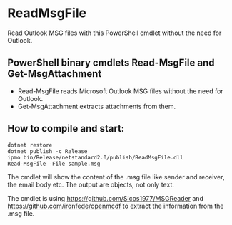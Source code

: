 # ReadMsgFile

Read Outlook MSG files with this PowerShell cmdlet without the need for Outlook. 


PowerShell binary cmdlets Read-MsgFile and Get-MsgAttachment
------------------------------------------------------------

* Read-MsgFile reads Microsoft Outlook MSG files without the need for Outlook.
* Get-MsgAttachment extracts attachments from them.


How to compile and start:
-------------------------

```
dotnet restore
dotnet publish -c Release
ipmo bin/Release/netstandard2.0/publish/ReadMsgFile.dll
Read-MsgFile -File sample.msg 
```

The cmdlet will show the content of the .msg file like sender and receiver, the email body etc. The output are objects, not only text.

The cmdlet is using https://github.com/Sicos1977/MSGReader and https://github.com/ironfede/openmcdf to extract the information from the .msg file. 

